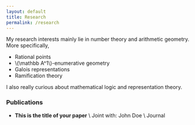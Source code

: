 ```yaml
---
layout: default
title: Research
permalink: /research
---
```

My research interests mainly lie in number theory and arithmetic geometry. More specifically, 

- Rational points
- \\(\mathbb A^1\\)-enumerative geometry
- Galois representations
- Ramification theory

I also really curious about mathematical logic and representation theory. 
### Publications
- **This is the title of your paper** \\
Joint with: John Doe  \\
Journal